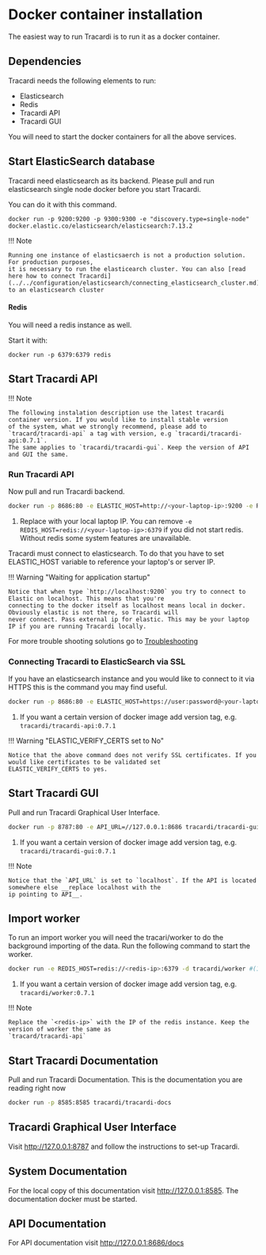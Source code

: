 # Docker container installation

The easiest way to run Tracardi is to run it as a docker container.

## Dependencies

Tracardi needs the following elements to run:

* Elasticsearch
* Redis
* Tracardi API
* Tracardi GUI

You will need to start the docker containers for all the above services. 

## Start ElasticSearch database

Tracardi need elasticsearch as its backend. Please pull and run elasticsearch single node docker before you start
Tracardi.

You can do it with this command.

```
docker run -p 9200:9200 -p 9300:9300 -e "discovery.type=single-node" docker.elastic.co/elasticsearch/elasticsearch:7.13.2
```

!!! Note

    Running one instance of elasticsaerch is not a production solution. For production purposes, 
    it is necessary to run the elasticearch cluster. You can also [read here how to connect Tracardi](../../configuration/elasticsearch/connecting_elasticsearch_cluster.md) 
    to an elasticsearch cluster

#### Redis

You will need a redis instance as well.

Start it with:

```
docker run -p 6379:6379 redis
```

## Start Tracardi API

!!! Note

    The following instalation description use the latest tracardi container version. If you would like to install stable version 
    of the system, what we strongly recommend, please add to `tracard/tracardi-api` a tag with version, e.g `tracardi/tracardi-api:0.7.1`. 
    The same applies to `tracardi/tracardi-gui`. Keep the version of API and GUI the same. 

### Run Tracardi API

Now pull and run Tracardi backend.

```bash
docker run -p 8686:80 -e ELASTIC_HOST=http://<your-laptop-ip>:9200 -e REDIS_HOST=redis://<your-laptop-ip>:6379 tracardi/tracardi-api #(1)
```

1. Replace <your-laptop-ip> with your local laptop IP. You can remove `-e REDIS_HOST=redis://<your-laptop-ip>:6379` if
   you did not start redis. Without redis some system features are unavailable.

Tracardi must connect to elasticsearch. To do that you have to set ELASTIC_HOST variable to reference your laptop's or
server IP.

!!! Warning "Waiting for application startup"

    Notice that when type `http://localhost:9200` you try to connect to Elastic on localhost. This means that you're
    connecting to the docker itself as localhost means local in docker. Obviously elastic is not there, so Tracardi will
    never connect. Pass external ip for elastic. This may be your laptop IP if you are running Tracardi locally.

For more trouble shooting solutions go to [Troubleshooting](../../trouble/index.md)


### Connecting Tracardi to ElasticSearch via SSL

If you have an elasticsearch instance and you would like to connect to it via HTTPS this is the command you may find
useful.

```bash
docker run -p 8686:80 -e ELASTIC_HOST=https://user:password@<your-laptop-ip>:9200 -e ELASTIC_VERIFY_CERTS=no -e REDIS_HOST=redis://<your-laptop-ip>:6379 tracardi/tracardi-api #(1)
```

1. If you want a certain version of docker image add version tag, e.g. `tracardi/tracardi-api:0.7.1`

!!! Warning "ELASTIC_VERIFY_CERTS set to No"

    Notice that the above command does not verify SSL certificates. If you would like certificates to be validated set 
    ELASTIC_VERIFY_CERTS to yes.

## Start Tracardi GUI

Pull and run Tracardi Graphical User Interface.

```bash
docker run -p 8787:80 -e API_URL=//127.0.0.1:8686 tracardi/tracardi-gui #(1)
```

1. If you want a certain version of docker image add version tag, e.g. `tracardi/tracardi-gui:0.7.1`

!!! Note

    Notice that the `API_URL` is set to `localhost`. If the API is located somewhere else __replace localhost with the
    ip pointing to API__.

## Import worker

To run an import worker you will need the tracari/worker to do the background importing of the data. Run the following 
command to start the worker. 

```bash
docker run -e REDIS_HOST=redis://<redis-ip>:6379 -d tracardi/worker #(1)
```

1. If you want a certain version of docker image add version tag, e.g. `tracardi/worker:0.7.1`


!!! Note

    Replace the `<redis-ip>` with the IP of the redis instance. Keep the version of worker the same as 
    `tracard/tracardi-api`

## Start Tracardi Documentation

Pull and run Tracardi Documentation. This is the documentation you are reading right now

```bash
docker run -p 8585:8585 tracardi/tracardi-docs
```

## Tracardi Graphical User Interface

Visit http://127.0.0.1:8787 and follow the instructions to set-up Tracardi.

## System Documentation

For the local copy of this documentation visit http://127.0.0.1:8585. The documentation docker must be started. 

## API Documentation

For API documentation visit http://127.0.0.1:8686/docs
